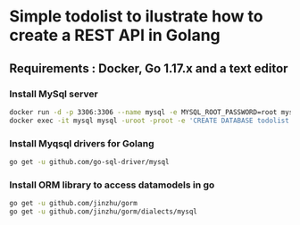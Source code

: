 # Simple todolist to ilustrate how to create a REST API in Golang

## Requirements : Docker, Go 1.17.x and a text editor

### Install MySql server

```bash
docker run -d -p 3306:3306 --name mysql -e MYSQL_ROOT_PASSWORD=root mysql
docker exec -it mysql mysql -uroot -proot -e 'CREATE DATABASE todolist'
```

### Install Myqsql drivers for Golang

```bash
go get -u github.com/go-sql-driver/mysql
```

### Install ORM library to access datamodels in go

```bash
go get -u github.com/jinzhu/gorm
go get -u github.com/jinzhu/gorm/dialects/mysql
```
